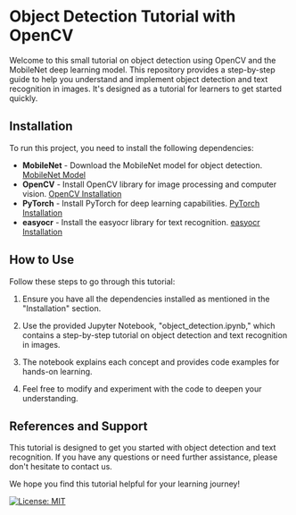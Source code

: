 # Object Detection Tutorial with OpenCV

Welcome to this small tutorial on object detection using OpenCV and the MobileNet deep learning model. This repository provides a step-by-step guide to help you understand and implement object detection and text recognition in images. It's designed as a tutorial for learners to get started quickly.

## Installation

To run this project, you need to install the following dependencies:

- **MobileNet** - Download the MobileNet model for object detection. [MobileNet Model](link_to_mobile_net)
- **OpenCV** - Install OpenCV library for image processing and computer vision. [OpenCV Installation](link_to_opencv_installation)
- **PyTorch** - Install PyTorch for deep learning capabilities. [PyTorch Installation](link_to_pytorch_installation)
- **easyocr** - Install the easyocr library for text recognition. [easyocr Installation](link_to_easyocr_installation)

## How to Use

Follow these steps to go through this tutorial:

1. Ensure you have all the dependencies installed as mentioned in the "Installation" section.

2. Use the provided Jupyter Notebook, "object_detection.ipynb," which contains a step-by-step tutorial on object detection and text recognition in images.

3. The notebook explains each concept and provides code examples for hands-on learning.

4. Feel free to modify and experiment with the code to deepen your understanding.

## References and Support

This tutorial is designed to get you started with object detection and text recognition. If you have any questions or need further assistance, please don't hesitate to contact us.

We hope you find this tutorial helpful for your learning journey!

[![License: MIT](https://img.shields.io/badge/License-MIT-yellow.svg)](https://opensource.org/licenses/MIT)
